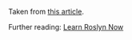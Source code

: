﻿Taken from [this article](http://josephwoodward.co.uk/2016/12/in-memory-c-sharp-compilation-using-roslyn?utm_source=csharpdigest&utm_medium=email&utm_campaign=featured).

Further reading: [Learn Roslyn Now](https://joshvarty.wordpress.com/learn-roslyn-now/)